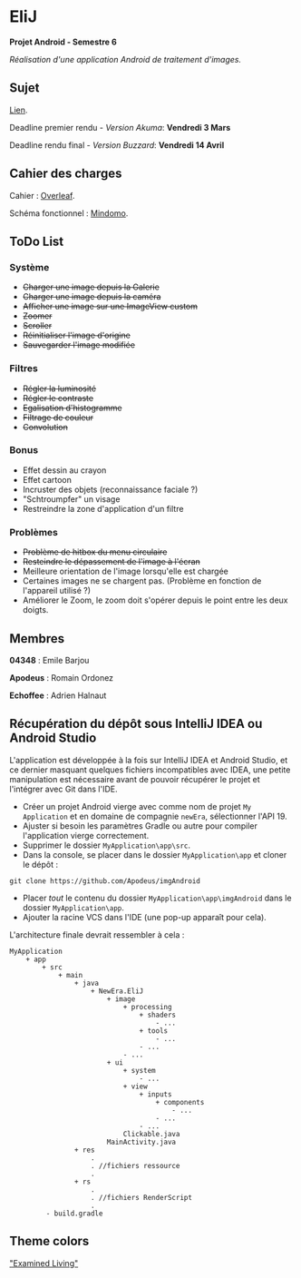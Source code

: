 # EliJ
**Projet Android - Semestre 6**

*Réalisation d'une application Android de traitement d'images.*

## Sujet

[Lien](http://dept-info.labri.fr/~vialard/ANDROID/references/cahierDesCharges.pdf).

Deadline premier rendu - *Version Akuma*: **Vendredi 3 Mars**

Deadline rendu final - *Version Buzzard*: **Vendredi 14 Avril**
## Cahier des charges
Cahier : [Overleaf](https://www.overleaf.com/8419408rzkrzspxynkf#/29873234/).

Schéma fonctionnel : [Mindomo](https://www.mindomo.com/mindmap/b9565ab1eb794d20a15267735e7b041d).

## ToDo List

### Système
- ~~Charger une image depuis la Galerie~~
- ~~Charger une image depuis la caméra~~
- ~~Afficher une image sur une ImageView custom~~
- ~~Zoomer~~ 
- ~~Scroller~~
- ~~Réinitialiser l'image d'origine~~
- ~~Sauvegarder l'image modifiée~~

### Filtres
- ~~Régler la luminosité~~
- ~~Régler le contraste~~
- ~~Egalisation d'histogramme~~
- ~~Filtrage de couleur~~
- ~~Convolution~~

### Bonus
- Effet dessin au crayon
- Effet cartoon
- Incruster des objets (reconnaissance faciale ?)
- "Schtroumpfer" un visage
- Restreindre la zone d'application d'un filtre

### Problèmes
- ~~Problème de hitbox du menu circulaire~~
- ~~Resteindre le dépassement de l'image à l'écran~~
- Meilleure orientation de l'image lorsqu'elle est chargée
- Certaines images ne se chargent pas. (Problème en fonction de l'appareil utilisé ?)
- Améliorer le Zoom, le zoom doit s'opérer depuis le point entre les deux doigts.


## Membres

**04348** : Emile Barjou

**Apodeus** : Romain Ordonez

**Echoffee** : Adrien Halnaut

## Récupération du dépôt sous IntelliJ IDEA ou Android Studio

L'application est développée à la fois sur IntelliJ IDEA et Android Studio, et ce dernier masquant quelques fichiers incompatibles avec IDEA, une petite manipulation est nécessaire avant de pouvoir récupérer le projet et l'intégrer avec Git dans l'IDE.

- Créer un projet Android vierge avec comme nom de projet `My Application` et en domaine de compagnie `newEra`, sélectionner l'API 19.
- Ajuster si besoin les paramètres Gradle ou autre pour compiler l'application vierge correctement.
- Supprimer le dossier `MyApplication\app\src`.
- Dans la console, se placer dans le dossier `MyApplication\app` et cloner le dépôt :

```git clone https://github.com/Apodeus/imgAndroid```
- Placer *tout* le contenu du dossier `MyApplication\app\imgAndroid` dans le dossier `MyApplication\app`.
- Ajouter la racine VCS dans l'IDE (une pop-up apparaît pour cela).

L'architecture finale devrait ressembler à cela : 

```
MyApplication
	+ app
		+ src
			+ main
				+ java
					+ NewEra.EliJ
						+ image
							+ processing
								+ shaders
									- ...
								+ tools
									- ...
								- ...
							- ...
						+ ui
							+ system
								- ...
							+ view
								+ inputs
									+ components
										- ...
									- ...
								- ...
							Clickable.java
						MainActivity.java
				+ res
					.
					. //fichiers ressource
					.
				+ rs 
					.
					. //fichiers RenderScript
					.
		 - build.gradle
```


## Theme colors
["Examined Living"](http://flatcolors.net/palette/615-examined-living)
